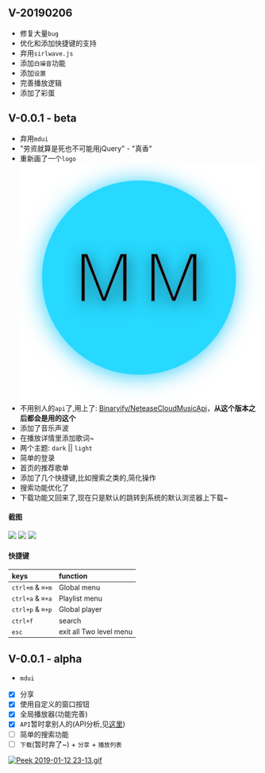 ## V-20190206
- 修复大量`bug`
- 优化和添加快捷键的支持
- 弃用`sirlwave.js`
- 添加`白噪音`功能
- 添加`设置`
- 完善播放逻辑
- 添加了彩蛋

## V-0.0.1 - beta
- 弃用`mdui`
- "劳资就算是死也不可能用jQuery" - "真香"
- 重新画了一个`logo`
![](./app/assets/moe.png)
- 不用别人的`api`了,用上了: [Binaryify/NeteaseCloudMusicApi](https://github.com/Binaryify/NeteaseCloudMusicApi)，**从这个版本之后都会是用的这个**
- 添加了音乐声波
- 在播放详情里添加歌词~
- 两个主题: `dark` || `light`
- 简单的登录
- 首页的推荐歌单
- 添加了几个快捷键,比如搜索之类的,简化操作
- 搜索功能优化了
- 下载功能又回来了,现在只是默认的跳转到系统的默认浏览器上下载~

#### 截图
![](https://files.catbox.moe/mcu06j.gif)
![](https://files.catbox.moe/2e46iw.gif)
![](https://files.catbox.moe/iypdtq.gif)

#### 快捷键
| keys | function     |
| :------------- | :------------- |
| `ctrl+m` & `⌘+m`       | Global menu  |
| `ctrl+a` & `⌘+a`       | Playlist menu |
| `ctrl+p` & `⌘+p`       | Global player |
| `ctrl+f`       | search |
| `esc` | exit all Two level menu |

## V-0.0.1 - alpha
- `mdui`
- [x] 分享
- [x] 使用自定义的窗口按钮
- [x] 全局播放器(功能完善)
- [x] `API`暂时拿别人的(API分析,见[这里](API.md))
- [ ] 简单的搜索功能
- [ ] `下载`(暂时弃了~) + `分享` + `播放列表`

[![Peek 2019-01-12 23-13.gif](https://i.loli.net/2019/01/12/5c3a0bcf57eaf.gif)](https://i.loli.net/2019/01/12/5c3a0bcf57eaf.gif)
